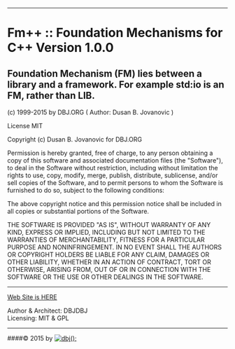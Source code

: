 ---------------------------------------------------------------------------
Fm++ :: Foundation Mechanisms for C++  Version 1.0.0
===================================================
Foundation Mechanism (FM) lies between a library and a framework.
For example std:io is an FM, rather than LIB.
---------------------------------------------------------------------------

(c) 1999-2015 by DBJ.ORG ( Author: Dusan B. Jovanovic )

License MIT

  Copyright (c) Dusan B. Jovanovic for DBJ.ORG
  
  Permission is hereby granted, free of charge, to any person
  obtaining a copy of this software and associated documentation
  files (the "Software"), to deal in the Software without
  restriction, including without limitation the rights to use,
  copy, modify, merge, publish, distribute, sublicense, and/or sell
  copies of the Software, and to permit persons to whom the
  Software is furnished to do so, subject to the following
  conditions:

  The above copyright notice and this permission notice shall be
  included in all copies or substantial portions of the Software.

  THE SOFTWARE IS PROVIDED "AS IS", WITHOUT WARRANTY OF ANY KIND,
  EXPRESS OR IMPLIED, INCLUDING BUT NOT LIMITED TO THE WARRANTIES
  OF MERCHANTABILITY, FITNESS FOR A PARTICULAR PURPOSE AND
  NONINFRINGEMENT. IN NO EVENT SHALL THE AUTHORS OR COPYRIGHT
  HOLDERS BE LIABLE FOR ANY CLAIM, DAMAGES OR OTHER LIABILITY,
  WHETHER IN AN ACTION OF CONTRACT, TORT OR OTHERWISE, ARISING
  FROM, OUT OF OR IN CONNECTION WITH THE SOFTWARE OR THE USE OR
  OTHER DEALINGS IN THE SOFTWARE.

---------------------------------------------------------------------------
[Web Site is HERE](http://dbjdbj.github.io/fmpp)





Author &amp; Architect: DBJDBJ   
Licensing: MIT &amp; GPL

---------------------------------------------------------------------  
####&copy; 2015 by [![dbj();](http://dbj.dbjdbj.org/wp-content/uploads/2014/06/dbj100x100.png)](http://www.dbj.org "dbj") 
